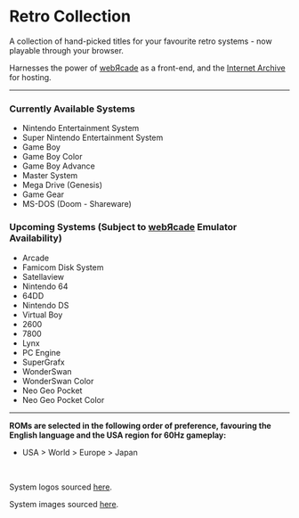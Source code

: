 # Retro Collection
A collection of hand-picked titles for your favourite retro systems - now playable through your browser.

Harnesses the power of [webЯcade](https://www.webrcade.com/) as a front-end, and the [Internet Archive](https://archive.org/) for hosting.

------

### Currently Available Systems
- Nintendo Entertainment System
- Super Nintendo Entertainment System
- Game Boy
- Game Boy Color
- Game Boy Advance
- Master System
- Mega Drive (Genesis)
- Game Gear
- MS-DOS (Doom - Shareware)

### Upcoming Systems (Subject to [webЯcade](https://www.webrcade.com/) Emulator Availability)
- Arcade
- Famicom Disk System
- Satellaview
- Nintendo 64
- 64DD
- Nintendo DS
- Virtual Boy
- 2600
- 7800
- Lynx
- PC Engine
- SuperGrafx
- WonderSwan
- WonderSwan Color
- Neo Geo Pocket
- Neo Geo Pocket Color

------

**ROMs are selected in the following order of preference, favouring the English language and the USA region for 60Hz gameplay:**
- USA > World > Europe > Japan

<br>

System logos sourced [here](https://wikipedia.org/).

System images sourced [here](https://archive.org/details/console-logos-professionally-redrawn-plus-official-versions).